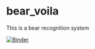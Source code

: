 # bear_voila

This is a bear recognition system


[![Binder](https://mybinder.org/badge_logo.svg)](https://mybinder.org/v2/gh/kjohns97/bear_voila.git/HEAD?filepath=%2Fvoila%2Frender%2FBear_Type.ipynb)
